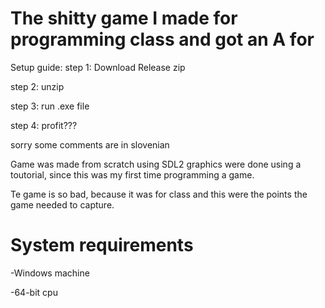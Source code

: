 # The shitty game I made for programming class and got an A for

Setup guide:
 step 1: Download Release zip
 
 step 2: unzip
 
 step 3: run .exe file
 
 step 4: profit???
 
sorry some comments are in slovenian

Game was made from scratch using SDL2 graphics were done using a toutorial, since this was my first time programming a game.

Te game is so bad, because it was for class and this were the points the game needed to capture.

# System requirements
-Windows machine

-64-bit cpu
